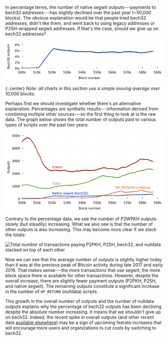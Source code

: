 In percentage terms, the number of native segwit outputs---payments to
bech32 addresses---has slightly declined over the past year (~50,000
blocks).  The obvious explanation would be that people tried bech32
addresses, didn't like them, and went back to using legacy addresses or
P2SH-wrapped segwit addresses.  If that's the case, should we give up on
bech32 addresses?

![Percent of all transactions paying native segwit (bech32) outputs](/img/posts/2019-07-tx-types-bech32-percentage.png)

{:.center}
*Note: all charts in this section use a simple moving average over
10,000 blocks.*

Perhaps first we should investigate whether there's an alternative
explanation.  Percentages are synthetic results---information derived
from combining multiple other sources---so the first thing to look at is
the raw data.  The graph below shows the total number of outputs paid to
various types of scripts over the past two years:

![Total number of transactions paying P2PKH, P2SH, bech32, and nulldata](/img/posts/2019-07-tx-types-bech32-all-totals.png)

Contrary to the percentage data, we see the number of P2WPKH outputs
slowly (but steadily) increasing.  What we also see is that the number
of other outputs is also increasing.  This may become more clear if we
stack the totals:

![Total number of transactions paying P2PKH, P2SH, bech32, and nulldata
stacked on top of each other](/img/posts/2019-07-tx-types-bech32-all-totals-stacked.png)

Now we can see that the average number of outputs is slightly higher today
than it was at the previous peak of Bitcoin activity during late 2017 and early 2018.
That makes sense---the more transactions that use segwit, the more block
space there is available for other transactions.  However, despite the
overall increase, there are slightly fewer payment outputs (P2PKH, P2SH,
and native segwit).  The remaining outputs constitute a significant
increase in the number of `OP_RETURN` (nulldata) scripts.

This growth in the overall number of outputs and the number of nulldata
outputs explains why the percentage of bech32 outputs has been
declining despite the absolute number increasing.  It means that we
shouldn't give up on bech32.  Indeed, the recent spike in overall
outputs (and other recent data [available elsewhere][return to fees])
may be a sign of upcoming feerate increases that will encourage more
users and organizations to cut costs by switching to bech32.

[return to fees]: https://www.youtube.com/watch?v=ihUQ4C42KUk

